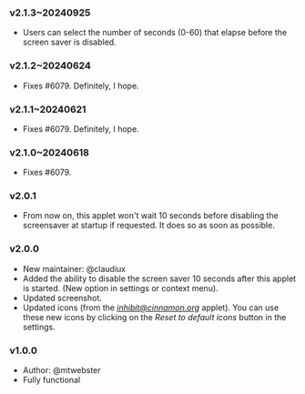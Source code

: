 ### v2.1.3~20240925
  * Users can select the number of seconds (0-60) that elapse before the screen saver is disabled.

### v2.1.2~20240624
  * Fixes #6079. Definitely, I hope.

### v2.1.1~20240621
  * Fixes #6079. Definitely, I hope.

### v2.1.0~20240618
  * Fixes #6079.

### v2.0.1
  * From now on, this applet won't wait 10 seconds before disabling the screensaver at startup if requested. It does so as soon as possible.

### v2.0.0
  * New maintainer: @claudiux
  * Added the ability to disable the screen saver 10 seconds after this applet is started. (New option in settings or context menu).
  * Updated screenshot.
  * Updated icons (from the *inhibit@cinnamon.org* applet). You can use these new icons by clicking on the *Reset to default icons* button in the settings.

### v1.0.0
  * Author: @mtwebster
  * Fully functional
